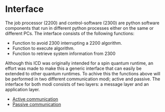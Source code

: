 # Interface

The job processor (2200) and control-software (2300) are python software components that run in different python processes either on the same or different PCs. The interface consists of the following functions:

* Function to avoid 2300 interrupting a 2200 algorithm.
* Function to execute algorithm.
* Function to retrieve system information from 2300

Although this ICD was originally intended for a spin quantum runtime, an effort was made to make this a generic interface that can easily be extended to other quantum runtimes. To achive this the functions above will be performed in two different communication modi; active and passive. The interface for both modi consists of two layers: a message layer and an application layer.

* [Active communication](active/index.md)
* [Passive communication](passive/index.md)
